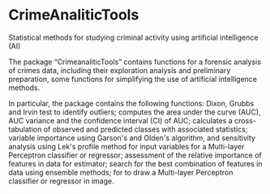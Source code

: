 # CrimeAnaliticTools
Statistical methods for studying criminal activity using artificial intelligence (AI)

The package “CrimeanaliticTools” contains functions for a forensic analysis of crimes data, including their exploration analysis and preliminary preparation, some functions for simplifying the use of artificial intelligence methods.

In particular, the package contains the following functions:
Dixon, Grubbs and Irvin test to identify outliers;
computes the area under the curve (AUC), AUC variance and the confidence interval (CI) of AUC;
calculates a cross-tabulation of observed and predicted classes with associated statistics;
variable importance using Garson's and Olden's algorithm, and sensitivity analysis using Lek's profile method for input variables for a Multi-layer Perceptron classifier or regressor;
assessment of the relative importance of features in data for estimator;
search for the best combination of features in data using ensemble methods;
for to draw a Multi-layer Perceptron classifier or regressor in image.
